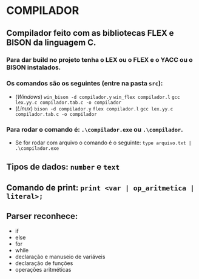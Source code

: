 # COMPILADOR                                                                 

## Compilador feito com as bibliotecas FLEX e BISON da linguagem C.

### Para dar build no projeto tenha o LEX ou o FLEX e o YACC ou o BISON instalados.
### Os comandos são os seguintes (entre na pasta `src`): 
- (*Windows*)
`win_bison -d compilador.y`
`win_flex compilador.l`
`gcc lex.yy.c compilador.tab.c -o compilador`
- (*Linux*)
`bison -d compilador.y`
`flex compilador.l`
`gcc lex.yy.c compilador.tab.c -o compilador`
### Para rodar o comando é: `.\compilador.exe` ou `.\compilador`.
- Se for rodar com arquivo o comando é o seguinte: `type arquivo.txt | .\compilador.exe`

## Tipos de dados: `number` e `text`
## Comando de print: `print <var | op_aritmetica | literal>;`
## Parser reconhece:
- if
- else
- for
- while
- declaração e manuseio de variáveis
- declaração de funções
- operações aritméticas
